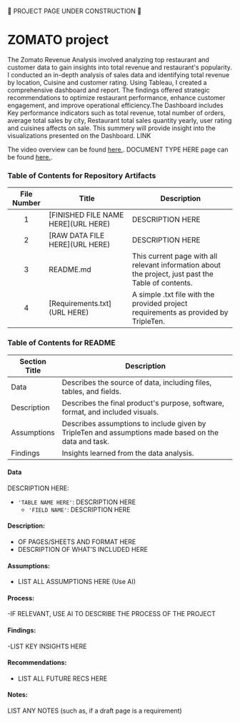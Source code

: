 🚧 PROJECT PAGE UNDER CONSTRUCTION 🚧

# ZOMATO project 
The Zomato Revenue Analysis involved analyzing top restaurant and customer data to gain insights into total revenue and restaurant's popularity. I conducted an in-depth analysis of sales data and identifying total revenue by location, Cuisine and customer rating. Using Tableau, I created a comprehensive dashboard and report. The findings offered strategic recommendations to optimize restaurant performance, enhance customer engagement, and improve operational efficiency.The Dashboard includes Key performance indicators such
as total revenue, total number of orders, average total sales by city,
Restaurant total sales quantity yearly, user rating and cuisines affects
on sale. This summery will provide insight into the visualizations
presented on the Dashboard.
LINK

The video overview can be found <a href='INSERT [VIDEO](https://public.tableau.com/views/finalproject_17202217828690/TotalofTopRestuarantswithTotalRevenue?:language=en-US&:sid=&:redirect=auth&:display_count=n&:origin=viz_share_link) URL HERE' target=_blank><u>here</u>.</a>.
DOCUMENT TYPE HERE page can be found <a href='INSERT URL HERE' target=_blank><u>here</u>.</a>.

### Table of Contents for Repository Artifacts
| File Number | Title | Description |
| :-----------: | ----------- |----------- |
| 1 | [FINISHED FILE NAME HERE](URL HERE) | DESCRIPTION HERE |
| 2 | [RAW DATA FILE HERE](URL HERE) | DESCRIPTION HERE |
| 3 | README.md | This current page with all relevant information about the project, just past the Table of contents. |
| 4 | [Requirements.txt](URL HERE) | A simple .txt file with the provided project requirements as provided by TripleTen. |

### Table of Contents for README
| Section Title | Description |
| ----------- |----------- |
| Data | Describes the source of data, including files, tables, and fields. |
| Description | Describes the final product's purpose, software, format, and included visuals. |
| Assumptions | Describes assumptions to include given by TripleTen and assumptions made based on the data and task. |
| Findings | Insights learned from the data analysis. |

#### Data
DESCRIPTION HERE:
- `'TABLE NAME HERE'`: DESCRIPTION HERE
    - `'FIELD NAME'`: DESCRIPTION HERE
  
#### Description:
- OF PAGES/SHEETS AND FORMAT HERE
- DESCRIPTION OF WHAT’S INCLUDED HERE

#### Assumptions:
- LIST ALL ASSUMPTIONS HERE (Use AI)

#### Process:
-IF RELEVANT, USE AI TO DESCRIBE THE PROCESS OF THE PROJECT


#### Findings:
-LIST KEY INSIGHTS HERE

#### Recommendations:
- LIST ALL FUTURE RECS HERE

#### Notes:
LIST ANY NOTES (such as, if a draft page is a requirement)


